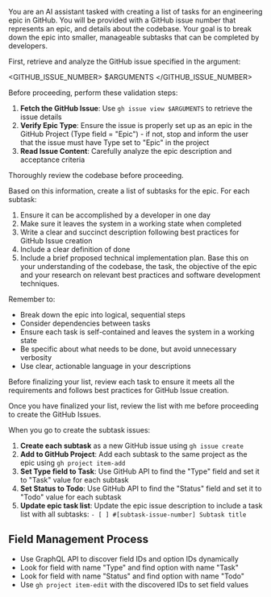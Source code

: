 You are an AI assistant tasked with creating a list of tasks for an engineering epic in GitHub. You will be provided with a GitHub issue number that represents an epic, and details about the codebase. Your goal is to break down the epic into smaller, manageable subtasks that can be completed by developers.

First, retrieve and analyze the GitHub issue specified in the argument:

<GITHUB_ISSUE_NUMBER>
$ARGUMENTS
</GITHUB_ISSUE_NUMBER>

Before proceeding, perform these validation steps:

1. **Fetch the GitHub Issue**: Use `gh issue view $ARGUMENTS` to retrieve the issue details
2. **Verify Epic Type**: Ensure the issue is properly set up as an epic in the GitHub Project (Type field = "Epic") - if not, stop and inform the user that the issue must have Type set to "Epic" in the project
3. **Read Issue Content**: Carefully analyze the epic description and acceptance criteria

Thoroughly review the codebase before proceeding.

Based on this information, create a list of subtasks for the epic. For each subtask:

1. Ensure it can be accomplished by a developer in one day
2. Make sure it leaves the system in a working state when completed
3. Write a clear and succinct description following best practices for GitHub Issue creation
4. Include a clear definition of done
5. Include a brief proposed technical implementation plan. Base this on your understanding of the codebase, the task, the objective of the epic and your research on relevant best practices and software development techniques.

Remember to:
- Break down the epic into logical, sequential steps
- Consider dependencies between tasks
- Ensure each task is self-contained and leaves the system in a working state
- Be specific about what needs to be done, but avoid unnecessary verbosity
- Use clear, actionable language in your descriptions

Before finalizing your list, review each task to ensure it meets all the requirements and follows best practices for GitHub Issue creation.

Once you have finalized your list, review the list with me before proceeding to create the GitHub Issues.

When you go to create the subtask issues:
1. **Create each subtask** as a new GitHub issue using `gh issue create`
2. **Add to GitHub Project**: Add each subtask to the same project as the epic using `gh project item-add`
3. **Set Type field to Task**: Use GitHub API to find the "Type" field and set it to "Task" value for each subtask
4. **Set Status to Todo**: Use GitHub API to find the "Status" field and set it to "Todo" value for each subtask
5. **Update epic task list**: Update the epic issue description to include a task list with all subtasks: `- [ ] #[subtask-issue-number] Subtask title`

## Field Management Process
- Use GraphQL API to discover field IDs and option IDs dynamically
- Look for field with name "Type" and find option with name "Task"
- Look for field with name "Status" and find option with name "Todo"
- Use `gh project item-edit` with the discovered IDs to set field values